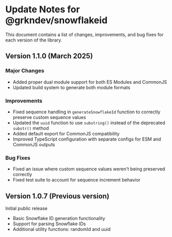 # Update Notes for @grkndev/snowflakeid

This document contains a list of changes, improvements, and bug fixes for each version of the library.

## Version 1.1.0 (March 2025)

### Major Changes
- Added proper dual module support for both ES Modules and CommonJS
- Updated build system to generate both module formats

### Improvements
- Fixed sequence handling in `generateSnowflakeId` function to correctly preserve custom sequence values
- Updated the `uuid` function to use `substring()` instead of the deprecated `substr()` method
- Added default export for CommonJS compatibility
- Improved TypeScript configuration with separate configs for ESM and CommonJS outputs

### Bug Fixes
- Fixed an issue where custom sequence values weren't being preserved correctly
- Fixed test suite to account for sequence increment behavior

## Version 1.0.7 (Previous version)

Initial public release
- Basic Snowflake ID generation functionality
- Support for parsing Snowflake IDs
- Additional utility functions: randomId and uuid 